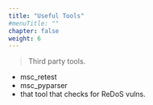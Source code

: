 ```yaml
---
title: "Useful Tools"
#menuTitle: ""
chapter: false
weight: 6
---
```


> Third party tools.

* msc_retest
* msc_pyparser
* that tool that checks for ReDoS vulns.
